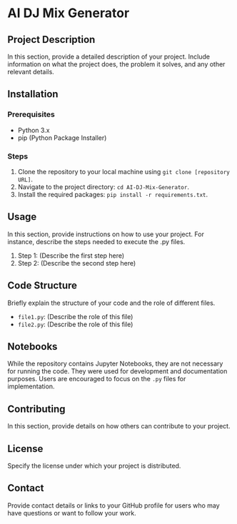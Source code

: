# AI DJ Mix Generator

## Project Description

In this section, provide a detailed description of your project. Include information on what the project does, the problem it solves, and any other relevant details.

## Installation

### Prerequisites

- Python 3.x
- pip (Python Package Installer)

### Steps

1. Clone the repository to your local machine using `git clone [repository URL]`.
2. Navigate to the project directory: `cd AI-DJ-Mix-Generator`.
3. Install the required packages: `pip install -r requirements.txt`.

## Usage

In this section, provide instructions on how to use your project. For instance, describe the steps needed to execute the .py files.

1. Step 1: (Describe the first step here)
2. Step 2: (Describe the second step here)
   
## Code Structure

Briefly explain the structure of your code and the role of different files.

- `file1.py`: (Describe the role of this file)
- `file2.py`: (Describe the role of this file)

## Notebooks

While the repository contains Jupyter Notebooks, they are not necessary for running the code. They were used for development and documentation purposes. Users are encouraged to focus on the `.py` files for implementation.

## Contributing

In this section, provide details on how others can contribute to your project.

## License

Specify the license under which your project is distributed.

## Contact

Provide contact details or links to your GitHub profile for users who may have questions or want to follow your work.

